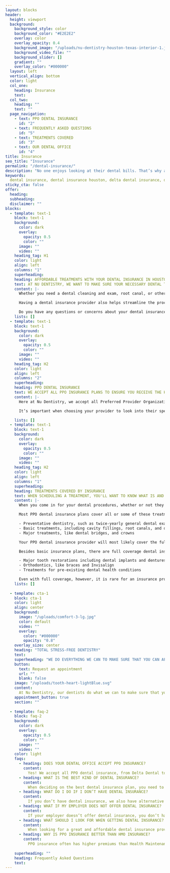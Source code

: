 ```yaml
---
layout: blocks
header:
  height: viewport
  background:
    background_style: color
    background_color: "#E2E2E2"
    overlay: color
    overlay_opacity: 0.4
    background_image: "/uploads/nu-dentistry-houston-texas-interior-1.jpg"
    background_video_file: ""
    background_slider: []
    gradient: ""
    overlay_color: "#000000"
  layout: left
  vertical_align: bottom
  color: light
  col_one:
    heading: Insurance 
    text: 
  col_two:
    heading: ""
    text: ""
  page_navigation:
    - text: PPO DENTAL INSURANCE
      id: "2"
    - text: FREQUENTLY ASKED QUESTIONS
      id: "5"
    - text: TREATMENTS COVERED
      id: "3"
    - text: OUR DENTAL OFFICE
      id: "4"      
title: Insurance
seo_title: "Insurance"
permalink: "/dental-insurance/"
description: "No one enjoys looking at their dental bills. That’s why at Nu Dentistry we accept all PPO dental insurance to make sure your treatments are affordable"
keywords:
  dental insurance, dental insurance houston, delta dental insurance, dental insurance plans, best dental insurance, affordable dental insurance, dental insura...
sticky_cta: false
offer:
  heading: 
  subheading: 
  disclaimer: ""
blocks:
  - template: text-1
    block: text-1
    background:
      color: dark
      overlay:
        opacity: 0.5
        color: ""
      image: ""
      video: ""
    heading_tag: H1
    color: light
    align: left
    columns: "1"
    superheading: 
    heading: AFFORDABLE TREATMENTS WITH YOUR DENTAL INSURANCE IN HOUSTON, TX
    text: AT NU DENTISTRY, WE WANT TO MAKE SURE YOUR NECESSARY DENTAL TREATMENTS NEVER BREAK THE BANK.
    content: |-
      Whether you need a dental cleaning and exam, root canal, or other procedure done, we always want you to feel secure and stress-free in our office. That’s why we do our best to work with all PPO dental insurance providers to guarantee you a level of coverage that makes getting the dental care you need nothing to worry about.

      Having a dental insurance provider also helps streamline the process of your procedure, too! When your insurance is verified before your visit, you can expect to wait no longer than 5 minutes before seeing your dentist. We’ll already be working with your provider to ensure that you’ll have nothing to worry about besides your portion of the copay when your treatment is complete.

      Do you have any questions or concerns about your dental insurance coverage at our office? Please call us today at (832) 916-4144 to talk to one of our expert dental staff.
    lists: []
  - template: text-1
    block: text-1
    background:
      color: dark
      overlay:
        opacity: 0.5
        color: ""
      image: ""
      video: ""
    heading_tag: H2
    color: light
    align: left
    columns: "2"
    superheading: 
    heading: PPO DENTAL INSURANCE
    text: WE ACCEPT ALL PPO INSURANCE PLANS TO ENSURE YOU RECEIVE THE HIGHEST LEVEL OF FLEXIBILITY AND CHOICE IN YOUR DENTAL TREATMENTS.
    content: |-
      Here at Nu Dentistry, we accept all Preferred Provider Organization (PPO) dental insurance plans. PPO insurance gives you a wide selection of treatments and dental offices like us to choose from without having to worry about primary care providers, referrals to specialists, or dental emergencies during vacations and travel. Popular providers of dental PPO insurance include Cigna, United Healthcare, Ameritas, Humana, and Delta Dental Insurance. There are standard costs and levels of coverage with each plan.

      It’s important when choosing your provider to look into their specific treatment coverage, monthly premiums, annual limits, and out-of-pocket minimum. PPO insurance is the most popular of all types of dental insurance due to the level of flexibility it allows you and your family. Other types of plans, such as Health Maintenance Organization (HMO) insurance, don’t have as broad of a network. They also require you to have a primary dental care provider who you must receive referrals from for treatments they can’t provide in-house.

    lists: []
  - template: text-1
    block: text-1
    background:
      color: dark
      overlay:
        opacity: 0.5
        color: ""
      image: ""
      video: ""
    heading_tag: H2
    color: light
    align: left
    columns: "1"
    superheading: 
    heading: TREATMENTS COVERED BY INSURANCE
    text: WHEN SCHEDULING A TREATMENT, YOU'LL WANT TO KNOW WHAT IS AND ISN'T COVERED BY YOUR INSURANCE PROVIDER.
    content: |-
      When you come in for your dental procedures, whether or not they're an emergency, it's important that you have an idea of what kind of coverage you have. Dental PPOs typically cover more services and at a lower deductible. However, even with a PPO plan, most services are not fully covered, and some are not covered at all.

      Most PPO dental insurance plans cover all or some of these treatments:

      - Preventative dentistry, such as twice-yearly general dental exams and routine cleanings
      - Basic treatments, including cavity fillings, root canals, and dental extractions
      - Major treatments, like dental bridges, and crowns

      Your PPO dental insurance provider will most likely cover the full cost of your preventative visits as well as anywhere between 80 to 100% of fillings and other basic procedures. Major procedures are often only half covered, meaning you'll have to make up the rest of the copayment yourself.

      Besides basic insurance plans, there are full coverage dental insurance programs that can also cover:

      - Major tooth restorations including dental implants and dentures
      - Orthodontics, like braces and Invisalign
      - Treatments for pre-existing dental health conditions

      Even with full coverage, however, it is rare for an insurance provider to cover nonessential treatments like cosmetic dentistry procedures. It's also important to note that "full coverage" only applies to the types of treatments available, not the actual cost of your procedure. Just as your basic coverage doesn't cover the total cost, neither will your more expansive plan. If you have any questions about your plans treatment coverage, please contact your insurance provider directly.
    lists: []
    
  - template: cta-1
    block: cta-1
    color: light
    align: center
    background:
      image: "/uploads/comfort-3-lg.jpg"
      color: default
      video: ""
      overlay:
        color: "#000000"
        opacity: "0.8"
    overlay_size: center
    heading: "TOTAL STRESS-FREE DENTISTRY"
    text: 
    superheading: "WE DO EVERYTHING WE CAN TO MAKE SURE THAT YOU CAN AFFORD THE DENTAL CARE YOU NEED."
    button:
      text: Request an appointment
      url: ""
      blank: false
    image: "/uploads/tooth-heart-lightBlue.svg"
    content:
      At Nu Dentistry, our dentists do what we can to make sure that you have the best dental experience possible, and that includes seeing your final bill. That’s why we accept and work with your PPO dental insurance provider to ensure that you and your family receive the level of coverage and treatment you deserve. Even if you don’t have an existing insurance plan, we’re prepared to make things a little easier with other dental financing opportunities. We want to make sure that you never feel any stress in our office.
    appointment_button: true
    section: ""
    
  - template: faq-2
    block: faq-2
    background:
      color: dark
      overlay:
        opacity: 0.5
        color: ""
      image: ""
      video: ""
    color: light
    faqs:
      - heading: DOES YOUR DENTAL OFFICE ACCEPT PPO INSURANCE?
        content:
          Yes! We accept all PPO dental insurance, from Delta Dental to Cigna Dental Insurance. At Nu Dentistry, we want to make sure that you get the proper coverage you deserve for the dental treatments you need.
      - heading: WHAT IS THE BEST KIND OF DENTAL INSURANCE?
        content:
          When deciding on the best dental insurance plan, you need to look into what’s best for you and your family. You should consider the costs of your policy, the treatments covered, and how much of those treatments will be covered. The dental network of your favorite dentists is also a huge deciding factor. Unless you want to spend time trying to find another amazing dentist you trust, you should make sure that your dentist supports and accepts your plan.
      - heading: WHAT DO I DO IF I DON’T HAVE DENTAL INSURANCE?
        content:
          If you don’t have dental insurance, we also have alternative financing options that can help ease the stress of paying for your dental treatments. Some of your choices include CareCredit financing, in-house financing programs, and our discount dental plans on certain services. If you have any questions about these options, don’t hesitate to contact us at (832) 916-4144, and we’ll happily help you find the option(s) that work best for you.
      - heading: WHAT IF MY EMPLOYER DOES NOT OFFER DENTAL INSURANCE?
        content:
          If your employer doesn’t offer dental insurance, you don’t have to resign yourself to uncovered dental procedures. You can purchase your own plan through a state health insurance marketplace or a private exchange. You can find an affordable dental insurance plan that fully meets your individual needs. Options include dental implant insurance, dental insurance for seniors, and even full coverage dental insurance.  
      - heading: WHAT SHOULD I LOOK FOR WHEN GETTING DENTAL INSURANCE?
        content:
          When looking for a great and affordable dental insurance provider, you must consider several factors. What do you expect each member of your family will need? If you know that your child will need braces or that someone in your family will need to replace a missing tooth, make sure that you find dental insurance that covers implants, orthodontic treatment, or any other expected dental treatments. When looking at costs, you may be tempted to look solely at premium prices. However, you should consider all costs—deductibles, maximum annual limits, and out of pocket expenses.
      - heading: WHY IS PPO INSURANCE BETTER THAN HMO INSURANCE?
        content:
          PPO insurance often has higher premiums than Health Maintenance Organization (HMO) plans. However, there’s more to choosing your plan than how much is dental insurance. PPO is the best dental insurance option because its coverage is much broader. It covers more treatments and procedures and has a wider network of dentists to choose from. This means that if you need any specialist treatment not offered in-house, you can get the treatment you need without a referral from your primary dentist.
          
    superheading: ""
    heading: Frequently Asked Questions
    text: 
---
```

